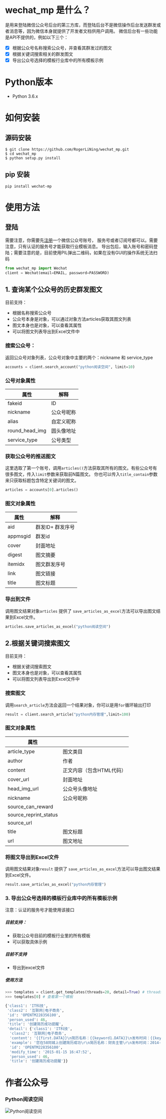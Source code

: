 # wechat_mp 是什么？
是用来登陆微信公众号后台的第三方库，而登陆后台不是微信操作后台发送群发或者消息等，因为微信本身就提供了开发者文档供用户调用。
微信后台有一些功能是API不提供的，例如以下三个：
- [x] 根据公众号名称搜索公众号，并查看其群发过的图文
- [x] 根据关键词搜索相关的群发图文
- [x] 导出公众号选择的模板行业库中的所有模板示例

# Python版本
- Python 3.6.x




# 如何安装

## 源码安装

```
$ git clone https://github.com/RogerLiNing/wechat_mp.git
$ cd wechat_mp
$ python setup.py install
```

## pip 安装

```shell
pip install wechat-mp
```



# 使用方法

## 登陆
需要注意，你需要先[注册](https://mp.weixin.qq.com/cgi-bin/registermidpage?action=index&lang=zh_CN&token=)一个微信公众号账号，
服务号或者订阅号都可以。需要注意，只有认证的服务号才能获取行业模板消息。
导出包后，输入账号和密码登陆；需要注意的是，目前使用PIL弹出二维码，如果在没有GUI的操作系统无法扫码
```python
from wechat_mp import Wechat
client = Wechat(email=EMAIL, password=PASSWORD)
```



## 1. 查询某个公众号的历史群发图文

目前支持：
- 根据名称搜索公众号
- 公众号本身是对象，可以通过对象方法articles获取其图文列表
- 图文本身也是对象，可以查看其属性
- 可以将图文列表导出到Excel文件中

### 搜索公众号：
返回公众号对象列表，公众号对象中主要的两个：nickname 和 service_type
```python
accounts = client.search_account("python阅读空间", limit=10)
```
### 公号对象属性
| 属性           | 解释       |
| -------------- | ---------- |
| fakeid         | ID         |
| nickname       | 公众号昵称 |
| alias          | 自定义昵称 |
| round_head_img | 圆头像地址 |
| service_type   | 公号类型   |


### 获取公众号的推送图文
这里选取了第一个账号，调用`articles()`方法获取其所有的图文。有些公众号有很多图文，传入`limit`参数来获取前N篇图文。
你也可以传入`title_contain`参数来只获取标题包含特定关键词的图文。

```python
articles = accounts[0].articles()
```
### 图文对象属性
| 属性     | 解释             |
| -------- | ---------------- |
| aid      | 群发ID+ 群发序号 |
| appmsgid | 群发id           |
| cover    | 封面地址         |
| digest   | 图文摘要         |
| itemidx  | 图文群发序号     |
| link     | 图文链接         |
| title    | 图文标题         |


### 导出到文件
调用图文结果对象`articles` 提供了 `save_articles_as_excel`方法可以导出图文结果到Excel文件。
```python
articles.save_articles_as_excel("python阅读空间")
```


## 2.根据关键词搜索图文

目前支持：
- 根据关键词搜索图文
- 图文本身也是对象，可以查看其属性
- 可以将图文列表导出到Excel文件中

### 搜索图文
调用`search_article`方法会返回一个结果对象，你可以是用`for`循环输出打印
```python
result = client.search_article("python内存管理",limit=100)
```
### 图文对象属性
| 属性                  |                          |
| --------------------- | ------------------------ |
| article_type          | 图文类目                 |
| author                | 作者                     |
| content               | 正文内容（包含HTML代码） |
| cover_url             | 封面地址                 |
| head_img_url          | 公众号头像地址           |
| nickname              | 公众号昵称               |
| source_can_reward     |                          |
| source_reprint_status |                          |
| source_url            |                          |
| title                 | 图文标题                 |
| url                   | 图文地址                 |

### 将图文导出到Excel文件

调用图文结果对象`result` 提供了 `save_articles_as_excel`方法可以导出图文结果到Excel文件。

```python
result.save_articles_as_excel("python内存管理")
```



### 3. 导出公众号选择的模板行业库中的所有模板示例
注意：认证的服务号才能使用该接口
##### 目前支持：
- 获取公众号目前的模板行业里的所有模板
- 可以获取具体示例
##### 目前不支持
- 导出到excel文件

##### 使用方法
```python
>>> templates = client.get_templates(threads=20, detail=True) # threads是使用多少个线程跑，detail是否获取具体示例
>>> templates[0] # 查看第一个模板

{'class1': 'IT科技',
 'class2': '互联网|电子商务',
 'id': 'OPENTM228356100',
 'person_used': 46,
 'title': '创建简历成功提醒',
 'detail': {'class1': 'IT科技',
  'class2': '互联网|电子商务',
  'content': '{{first.DATA}}\n简历名称：{{keyword1.DATA}}\n发布时间：{{keyword2.DATA}}\n{{remark.DATA}}',
  'example': '您在58同城上创建简历成功\r\n简历名称：财务主管\r\n发布时间：2014-07-27\r\n若非本人操作请联系客服中心进行修改',
  'id': 'OPENTM228356100',
  'modify_time': '2015-01-15 16:47:52',
  'person_used': 46,
  'title': '创建简历成功提醒'}}

```





# 作者公众号

### Python阅读空间
![Python阅读空间](https://mp.weixin.qq.com/mp/qrcode?scene=10000004&size=102&__biz=MzU1MzEyMzYxMA==&mid=2247483679&idx=1&sn=b36c581c3639a7da40427adc88a7140f&send_time=)

